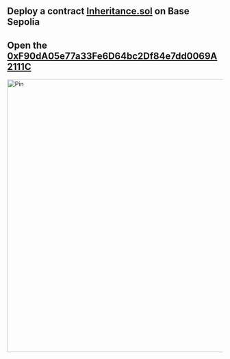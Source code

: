 Deploy a contract [Inheritance.sol](https://github.com/SemBont/Inheritance/blob/main/Inheritance.sol) on Base Sepolia
-----------
Open the [0xF90dA05e77a33Fe6D64bc2Df84e7dd0069A2111C](https://sepolia.basescan.org/address/0xf90da05e77a33fe6d64bc2df84e7dd0069a2111c)
----------
<img width="1362" height="637" alt="Pin" src="https://github.com/user-attachments/assets/39d3d633-9034-4721-81ad-685567bd388e" />
